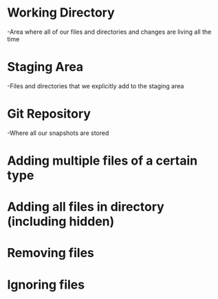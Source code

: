 # Working Directory
-Area where all of our files and directories and changes are living all the time

# Staging Area
-Files and directories that we explicitly add to the staging area

# Git Repository
-Where all our snapshots are stored

# Adding multiple files of a certain type

# Adding all files in directory (including hidden)

# Removing files

# Ignoring files
